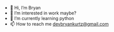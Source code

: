 - 👋 Hi, I’m Bryan
- 👀 I’m interested in work maybe?
- 🌱 I’m currently learning python 
- 📫 How to reach me devbryankurtz@gmail.com

<!---
bryankurtzdev/bryankurtzdev is a ✨ special ✨ repository because its `README.md` (this file) appears on your GitHub profile.
You can click the Preview link to take a look at your changes.
--->
